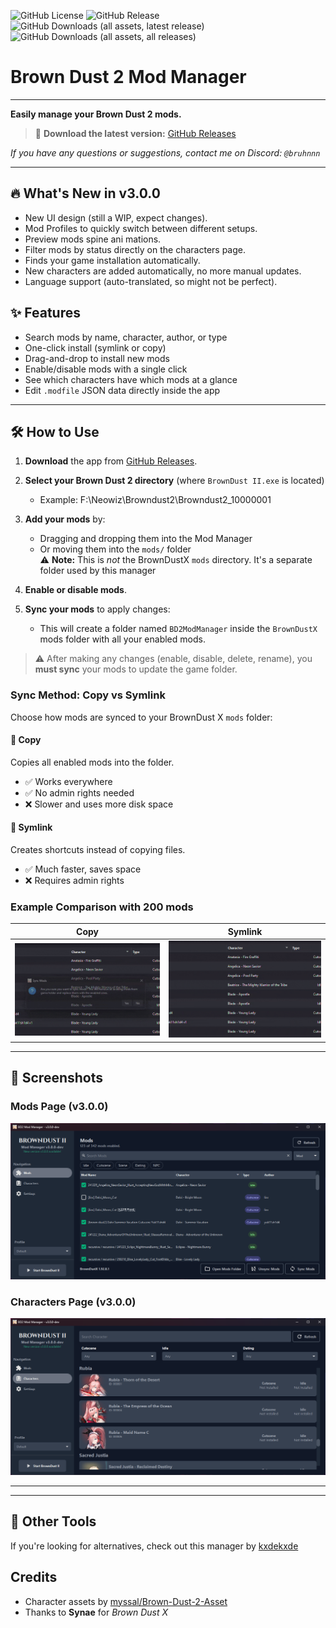 ![GitHub License](https://img.shields.io/github/license/bruhnn/BD2ModManager)
![GitHub Release](https://img.shields.io/github/v/release/bruhnn/BD2ModManager)
![GitHub Downloads (all assets, latest release)](https://img.shields.io/github/downloads/bruhnn/BD2ModManager/latest/total)
![GitHub Downloads (all assets, all releases)](https://img.shields.io/github/downloads/bruhnn/BD2ModManager/total?label=Total%20downloads)

# Brown Dust 2 Mod Manager

---

**Easily manage your Brown Dust 2 mods.**

> 🎉 **Download the latest version:** [GitHub Releases](https://github.com/bruhnn/BD2ModManager/releases)

*If you have any questions or suggestions, contact me on Discord: `@bruhnnn`*

---
## 🔥 What's New in v3.0.0

- New UI design (still a WIP, expect changes).
- Mod Profiles to quickly switch between different setups.
- Preview mods spine ani   mations.
- Filter mods by status directly on the characters page.
- Finds your game installation automatically.
- New characters are added automatically, no more manual updates.
- Language support (auto-translated, so might not be perfect).

## ✨ Features

- Search mods by name, character, author, or type
- One-click install (symlink or copy)
- Drag-and-drop to install new mods
- Enable/disable mods with a single click
- See which characters have which mods at a glance
- Edit `.modfile` JSON data directly inside the app

---

## 🛠️ How to Use

1. **Download** the app from [GitHub Releases](https://github.com/bruhnn/BD2ModManager/releases).
2. **Select your Brown Dust 2 directory** (where `BrownDust II.exe` is located)
   - Example: F:\Neowiz\Browndust2\Browndust2_10000001
3. **Add your mods** by:
   - Dragging and dropping them into the Mod Manager  
   - Or moving them into the `mods/` folder  
     ⚠️ **Note:** This is *not* the BrownDustX `mods` directory. It's a separate folder used by this manager

4. **Enable or disable mods**.
5. **Sync your mods** to apply changes:
   - This will create a folder named `BD2ModManager` inside the `BrownDustX` mods folder with all your enabled mods.

> ⚠️ After making any changes (enable, disable, delete, rename), you **must sync** your mods to update the game folder.

### Sync Method: Copy vs Symlink

Choose how mods are synced to your BrownDust X `mods` folder:

#### 📁 Copy
Copies all enabled mods into the folder.

- ✅ Works everywhere
- ✅ No admin rights needed
- ❌ Slower and uses more disk space

#### 🔗 Symlink
Creates shortcuts instead of copying files.

- ✅ Much faster, saves space
- ❌ Requires admin rights


### Example Comparison with 200 mods

| Copy | Symlink |
|--------|-------|
| ![](./screenshots/sync_copy.gif) | ![](./screenshots/sync_symlink.gif) |


---

## 📸 Screenshots

### Mods Page (v3.0.0)
![Mods Page](./screenshots/mods_page_v3.png)

### Characters Page (v3.0.0)
![Characters Page](./screenshots/characters_page_v3.png)

---

---
## 🧰 Other Tools

If you're looking for alternatives, check out this manager by [kxdekxde](https://github.com/kxdekxde/browndust2-mod-manager)


## Credits

- Character assets by [myssal/Brown-Dust-2-Asset](https://github.com/myssal/Brown-Dust-2-Asset)
- Thanks to **Synae** for *Brown Dust X*

